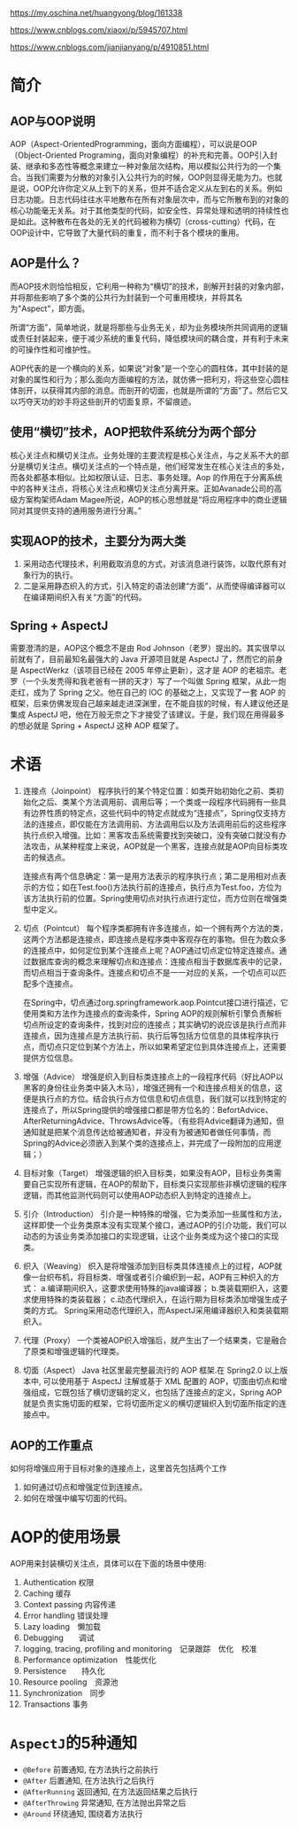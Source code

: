 https://my.oschina.net/huangyong/blog/161338

https://www.cnblogs.com/xiaoxi/p/5945707.html

https://www.cnblogs.com/jianjianyang/p/4910851.html

# 简介

## AOP与OOP说明
AOP（Aspect-OrientedProgramming，面向方面编程），可以说是OOP（Object-Oriented Programing，面向对象编程）的补充和完善。OOP引入封装、继承和多态性等概念来建立一种对象层次结构，用以模拟公共行为的一个集合。当我们需要为分散的对象引入公共行为的时候，OOP则显得无能为力。也就是说，OOP允许你定义从上到下的关系，但并不适合定义从左到右的关系。例如日志功能。日志代码往往水平地散布在所有对象层次中，而与它所散布到的对象的核心功能毫无关系。对于其他类型的代码，如安全性、异常处理和透明的持续性也是如此。这种散布在各处的无关的代码被称为横切（cross-cutting）代码，在OOP设计中，它导致了大量代码的重复，而不利于各个模块的重用。


## AOP是什么？
而AOP技术则恰恰相反，它利用一种称为“横切”的技术，剖解开封装的对象内部，并将那些影响了多个类的公共行为封装到一个可重用模块，并将其名为"Aspect"，即方面。

所谓“方面”，简单地说，就是将那些与业务无关，却为业务模块所共同调用的逻辑或责任封装起来，便于减少系统的重复代码，降低模块间的耦合度，并有利于未来的可操作性和可维护性。

AOP代表的是一个横向的关系，如果说“对象”是一个空心的圆柱体，其中封装的是对象的属性和行为；那么面向方面编程的方法，就仿佛一把利刃，将这些空心圆柱体剖开，以获得其内部的消息。而剖开的切面，也就是所谓的“方面”了。然后它又以巧夺天功的妙手将这些剖开的切面复原，不留痕迹。

## 使用“横切”技术，AOP把软件系统分为两个部分
核心关注点和横切关注点。业务处理的主要流程是核心关注点，与之关系不大的部分是横切关注点。横切关注点的一个特点是，他们经常发生在核心关注点的多处，而各处都基本相似。比如权限认证、日志、事务处理。Aop 的作用在于分离系统中的各种关注点，将核心关注点和横切关注点分离开来。正如Avanade公司的高级方案构架师Adam Magee所说，AOP的核心思想就是“将应用程序中的商业逻辑同对其提供支持的通用服务进行分离。”

## 实现AOP的技术，主要分为两大类
1. 采用动态代理技术，利用截取消息的方式，对该消息进行装饰，以取代原有对象行为的执行。
2. 二是采用静态织入的方式，引入特定的语法创建“方面”，从而使得编译器可以在编译期间织入有关“方面”的代码。

## Spring + AspectJ 
需要澄清的是，AOP这个概念不是由 Rod Johnson（老罗）提出的。其实很早以前就有了，目前最知名最强大的 Java 开源项目就是 AspectJ 了，然而它的前身是 AspectWerkz（该项目已经在 2005 年停止更新），这才是 AOP 的老祖宗。老罗（一个头发秃得和我老爸有一拼的天才）写了一个叫做 Spring 框架，从此一炮走红，成为了 Spring 之父。他在自己的 IOC 的基础之上，又实现了一套 AOP 的框架，后来仿佛发现自己越来越走进深渊里，在不能自拔的时候，有人建议他还是集成 AspectJ 吧，他在万般无奈之下才接受了该建议。于是，我们现在用得最多的想必就是 Spring + AspectJ 这种 AOP 框架了。


# 术语
1. 连接点（Joinpoint）
      程序执行的某个特定位置：如类开始初始化之前、类初始化之后、类某个方法调用前、调用后等；一个类或一段程序代码拥有一些具有边界性质的特定点，这些代码中的特定点就成为“连接点”，Spring仅支持方法的连接点，即仅能在方法调用前、方法调用后以及方法调用前后的这些程序执行点织入增强。比如：黑客攻击系统需要找到突破口，没有突破口就没有办法攻击，从某种程度上来说，AOP就是一个黑客，连接点就是AOP向目标类攻击的候选点。

      连接点有两个信息确定：第一是用方法表示的程序执行点；第二是用相对点表示的方位；如在Test.foo()方法执行前的连接点，执行点为Test.foo，方位为该方法执行前的位置。Spring使用切点对执行点进行定位，而方位则在增强类型中定义。

2. 切点（Pointcut）
      每个程序类都拥有许多连接点，如一个拥有两个方法的类，这两个方法都是连接点，即连接点是程序类中客观存在的事物。但在为数众多的连接点中，如何定位到某个连接点上呢？AOP通过切点定位特定连接点。通过数据库查询的概念来理解切点和连接点：连接点相当于数据库表中的记录，而切点相当于查询条件。连接点和切点不是一一对应的关系，一个切点可以匹配多个连接点。

      在Spring中，切点通过org.springframework.aop.Pointcut接口进行描述，它使用类和方法作为连接点的查询条件，Spring AOP的规则解析引擎负责解析切点所设定的查询条件，找到对应的连接点；其实确切的说应该是执行点而非连接点，因为连接点是方法执行前、执行后等包括方位信息的具体程序执行点，而切点只定位到某个方法上，所以如果希望定位到具体连接点上，还需要提供方位信息。

3. 增强（Advice）
     增强是织入到目标类连接点上的一段程序代码（好比AOP以黑客的身份往业务类中装入木马），增强还拥有一个和连接点相关的信息，这便是执行点的方位。结合执行点方位信息和切点信息，我们就可以找到特定的连接点了，所以Spring提供的增强接口都是带方位名的：BefortAdvice、AfterReturningAdvice、ThrowsAdvice等。（有些将Advice翻译为通知，但通知就是把某个消息传达给被通知者，并没有为被通知者做任何事情，而Spring的Advice必须嵌入到某个类的连接点上，并完成了一段附加的应用逻辑；）

4. 目标对象（Target）
     增强逻辑的织入目标类，如果没有AOP，目标业务类需要自己实现所有逻辑，在AOP的帮助下，目标类只实现那些非横切逻辑的程序逻辑，而其他监测代码则可以使用AOP动态织入到特定的连接点上。

5. 引介（Introduction）
     引介是一种特殊的增强，它为类添加一些属性和方法，这样即使一个业务类原本没有实现某个接口，通过AOP的引介功能，我们可以动态的为该业务类添加接口的实现逻辑，让这个业务类成为这个接口的实现类。

6. 织入（Weaving）
织入是将增强添加到目标类具体连接点上的过程，AOP就像一台织布机，将目标类、增强或者引介编织到一起，AOP有三种织入的方式：
a.编译期间织入，这要求使用特殊的java编译器；
b.类装载期织入，这要求使用特殊的类装载器；
c.动态代理织入，在运行期为目标类添加增强生成子类的方式。
Spring采用动态代理织入，而AspectJ采用编译器织入和类装载期织入。

7. 代理（Proxy）
一个类被AOP织入增强后，就产生出了一个结果类，它是融合了原类和增强逻辑的代理类。

8. 切面（Aspect）
Java 社区里最完整最流行的 AOP 框架.在 Spring2.0 以上版本中, 可以使用基于 AspectJ 注解或基于 XML 配置的 AOP，切面由切点和增强组成，它既包括了横切逻辑的定义，也包括了连接点的定义，Spring AOP就是负责实施切面的框架，它将切面所定义的横切逻辑织入到切面所指定的连接点中。

## AOP的工作重点
如何将增强应用于目标对象的连接点上，这里首先包括两个工作
1. 如何通过切点和增强定位到连接点。
2. 如何在增强中编写切面的代码。

# AOP的使用场景
AOP用来封装横切关注点，具体可以在下面的场景中使用:
1. Authentication 权限
1. Caching 缓存
1. Context passing 内容传递
1. Error handling 错误处理
1. Lazy loading　懒加载
1. Debugging　　调试
1. logging, tracing, profiling and monitoring　记录跟踪　优化　校准
1. Performance optimization　性能优化
1. Persistence　　持久化
1. Resource pooling　资源池
1. Synchronization　同步
1. Transactions 事务

# `AspectJ`的5种通知
+ `@Before` 前置通知, 在方法执行之前执行
+ `@After` 后置通知, 在方法执行之后执行 
+ `@AfterRunning` 返回通知, 在方法返回结果之后执行
+ `@AfterThrowing` 异常通知, 在方法抛出异常之后
+ `@Around` 环绕通知, 围绕着方法执行
